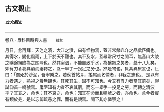 

## 古文觀止

##### 古文觀止

* * *

卷八 ‧ 應科目時與人書　　`韓愈`

月日，愈再拜：天池之濱，大江之濆，曰有怪物焉，蓋非常鱗凡介之品彙匹儔也。其得水，變化風雨，上下於天不難也。其不及水，蓋尋常尺寸之閒耳，無高山大陵之曠途絕險為之關隔也。然其窮涸，不能自致乎水，為獱獺之笑者，蓋十八九矣。如有力者哀其窮而運轉之，蓋一舉手一投足之勞也。然是物也，負其異於眾也，且曰：「爛死於沙泥，吾寧樂之。若俛首帖耳，搖尾而乞憐者，非我之志也。」是以有力者遇之，熟視之若無覩也。其死其生，固不可知也。今又有有力者當其前矣，聊試仰首一鳴號焉。庸詎知有力者不哀其窮，而忘一舉手一投足之勞，而轉之清波乎？其哀之，命也；其不哀之，命也；知其在命而且鳴號之者，亦命也。愈今者實有類於是，是以忘其疏愚之罪，而有是說焉。閤下其亦憐察之！

* * *

